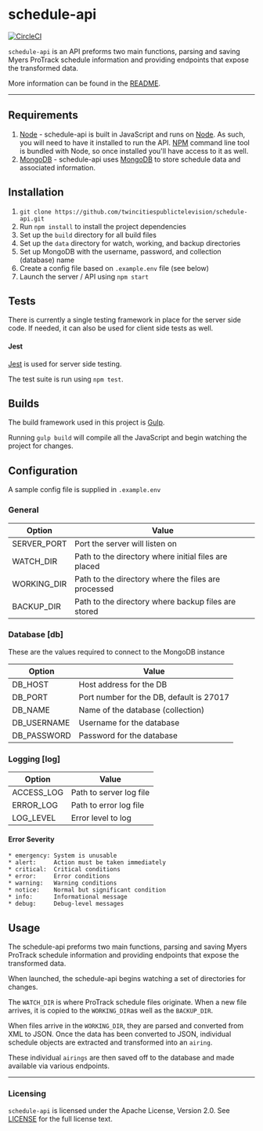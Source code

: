 # schedule-api
[![CircleCI](https://circleci.com/gh/twincitiespublictelevision/schedule-api.svg?style=svg)](https://circleci.com/gh/twincitiespublictelevision/schedule-api)

`schedule-api` is an API preforms two main functions, parsing and saving Myers ProTrack schedule information and providing endpoints that expose the transformed data.

More information can be found in the [README](README.md).

---

## Requirements

1. [Node](https://nodejs.org/) - schedule-api is built in JavaScript and runs on [Node](https://nodejs.org/en/). As such, you will need to have it installed to run the API.  [NPM](https://www.npmjs.com) command line tool is bundled with Node, so once installed you'll have access to it as well.
2. [MongoDB](https://www.mongodb.com/) - schedule-api uses [MongoDB](https://www.mongodb.com/) to store schedule data and associated information.

## Installation

1. `git clone https://github.com/twincitiespublictelevision/schedule-api.git`
2. Run `npm install` to install the project dependencies
3. Set up the `build` directory for all build files
4. Set up the `data` directory for watch, working, and backup directories
5. Set up MongoDB with the username, password, and collection (database) name
6. Create a config file based on `.example.env` file (see below)
7. Launch the server / API using `npm start`

## Tests

There is currently a single testing framework in place for the server side code.  If needed, it can also be used for client side tests as well.

#### Jest

[Jest](https://facebook.github.io/jest/) is used for server side testing.

The test suite is run using `npm test`.

## Builds

The build framework used in this project is [Gulp](http://gulpjs.com).

Running `gulp build` will compile all the JavaScript and begin watching the project for changes.


## Configuration

A sample config file is supplied in `.example.env`

### General

| Option             | Value                                                |
| ------------------ | ---------------------------------------------        |
| SERVER_PORT        | Port the server will listen on                       |
| WATCH_DIR          | Path to the directory where initial files are placed |
| WORKING_DIR        | Path to the directory where the files are processed  |
| BACKUP_DIR         | Path to the directory where backup files are stored  |

### Database [db]

These are the values required to connect to the MongoDB instance

| Option      | Value                                    |
| --------    | --------                                 |
| DB_HOST     | Host address for the DB                  |
| DB_PORT     | Port number for the DB, default is 27017 |
| DB_NAME     | Name of the database (collection)        |
| DB_USERNAME | Username for the database                |
| DB_PASSWORD | Password for the database                |

### Logging [log]

| Option     | Value                   |
| --------   | ----------------        |
| ACCESS_LOG | Path to server log file |
| ERROR_LOG  | Path to error log file  |
| LOG_LEVEL  | Error level to log      |

#### Error Severity
```
* emergency: System is unusable
* alert:     Action must be taken immediately
* critical:  Critical conditions
* error:     Error conditions
* warning:   Warning conditions
* notice:    Normal but significant condition
* info:      Informational message
* debug:     Debug-level messages
```

## Usage

The schedule-api preforms two main functions, parsing and saving Myers ProTrack schedule information and providing endpoints that expose the transformed data.

When launched, the schedule-api begins watching a set of directories for changes.

The `WATCH_DIR` is where ProTrack schedule files originate.  When a new file arrives, it is copied to the `WORKING_DIR`as well as the `BACKUP_DIR`.

When files arrive in the `WORKING_DIR`, they are parsed and converted from XML to JSON.  Once the data has been converted to JSON, individual schedule objects are extracted and transformed into an `airing`.

These individual `airings` are then saved off to the database and made available via various endpoints.

---

### Licensing

`schedule-api` is licensed under the Apache License, Version 2.0. See [LICENSE](LICENSE.md) for the full license text.
